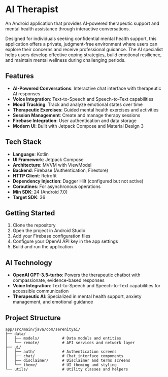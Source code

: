 # AI Therapist

An Android application that provides AI-powered therapeutic support and mental health assistance through interactive conversations.

Designed for individuals seeking confidential mental health support, this application offers a private, judgment-free environment where users can explore their concerns and receive professional guidance. The AI specialist helps users develop effective coping strategies, build emotional resilience, and maintain mental wellness during challenging periods.

## Features

- **AI-Powered Conversations**: Interactive chat interface with therapeutic AI responses
- **Voice Integration**: Text-to-Speech and Speech-to-Text capabilities
- **Mood Tracking**: Track and analyze emotional states over time
- **Therapeutic Exercises**: Guided mental health exercises and activities
- **Session Management**: Create and manage therapy sessions
- **Firebase Integration**: User authentication and data storage
- **Modern UI**: Built with Jetpack Compose and Material Design 3

## Tech Stack

- **Language**: Kotlin
- **UI Framework**: Jetpack Compose
- **Architecture**: MVVM with ViewModel
- **Backend**: Firebase (Authentication, Firestore)
- **HTTP Client**: Retrofit
- **Dependency Injection**: Dagger Hilt (configured but not active)
- **Coroutines**: For asynchronous operations
- **Min SDK**: 24 (Android 7.0)
- **Target SDK**: 36

## Getting Started

1. Clone the repository
2. Open the project in Android Studio
3. Add your Firebase configuration files
4. Configure your OpenAI API key in the app settings
5. Build and run the application

## AI Technology

- **OpenAI GPT-3.5-turbo**: Powers the therapeutic chatbot with compassionate, evidence-based responses
- **Voice Integration**: Text-to-Speech and Speech-to-Text capabilities for accessible communication
- **Therapeutic AI**: Specialized in mental health support, anxiety management, and emotional guidance

## Project Structure

```
app/src/main/java/com/serenityai/
├── data/
│   ├── models/          # Data models and entities
│   └── remote/          # API services and network layer
├── ui/
│   ├── auth/            # Authentication screens
│   ├── chat/            # Chat interface components
│   ├── disclaimer/      # Disclaimer and terms screens
│   └── theme/           # UI theming and styling
└── utils/               # Utility classes and helpers
```

